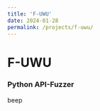 ```yaml
---
title: 'F-UWU'
date: 2024-01-28
permalink: /projects/f-uwu/
---
```


# F-UWU

### Python API-Fuzzer

beep
